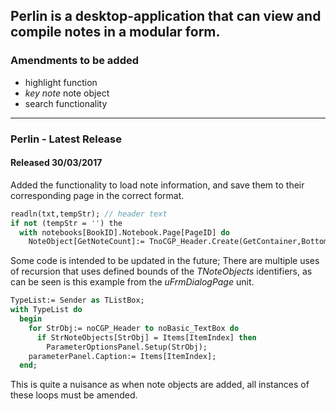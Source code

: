 
Perlin is a desktop-application that can view and compile notes in a modular form.
----
### Amendments to be added

* highlight function
*  _key note_ note object
* search functionality

----
### Perlin - Latest Release
#### Released 30/03/2017

Added the functionality to load note information, and save them to their corresponding page in the correct format.

```pascal
readln(txt,tempStr); // header text
if not (tempStr = '') the
  with notebooks[BookID].Notebook.Page[PageID] do
    NoteObject[GetNoteCount]:= TnoCGP_Header.Create(GetContainer,Bottom,tempStr);
```

Some code is intended to be updated in the future; There are multiple uses of recursion that uses defined bounds of the _TNoteObjects_ identifiers, as can be seen is this example from the _uFrmDialogPage_ unit.

```pascal
TypeList:= Sender as TListBox;
with TypeList do
  begin
    for StrObj:= noCGP_Header to noBasic_TextBox do
      if StrNoteObjects[StrObj] = Items[ItemIndex] then
        ParameterOptionsPanel.Setup(StrObj);
    parameterPanel.Caption:= Items[ItemIndex];
  end; 
```

This is quite a nuisance as when note objects are added, all instances of these loops must be amended. 
